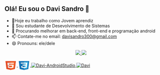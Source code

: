 ## Olá! Eu sou o Davi Sandro 👋 

- 🔭Hoje eu trabalho como Jovem aprendiz
- 🌱 Sou estudante de Desevolvimento de Sistemas 
- 🤔 Procurando melhorar em back-end, front-end e programação android
- 📫 Contate-me no email: davisandro300@gmail.com
- 😄 Pronouns: ele/dele

<div align="center">
  <a href="https://github.com/Davi300Git">
  <img height="160em" src="https://github-readme-stats.vercel.app/api?username=Davi300Git&show_icons=true&theme=radical&include_all_commits=true&count_private=true"/>
  <img height="160em" src="https://github-readme-stats.vercel.app/api/top-langs/?username=Davi300Git&layout=compact&langs_count=7&theme=radical"/>
</div>
  
<div style="display: inline_block"><br>
  <img align="center" alt="Davi-HTML" height="30" width="40" src="https://raw.githubusercontent.com/devicons/devicon/master/icons/html5/html5-original.svg">
  <img align="center" alt="Davi-CSS" height="30" width="40" src="https://raw.githubusercontent.com/devicons/devicon/master/icons/css3/css3-original.svg">
  <img align="center" alt="Davi-AndroidStudio" height="80" width="100" src="https://cdn.jsdelivr.net/gh/devicons/devicon/icons/androidstudio/androidstudio-original-wordmark.svg" />
  <a href="https://www.linkedin.com/in/davi-sandro-998789205/">
  <img align="center" alt="Davi" height="80" width="100" src="https://cdn.jsdelivr.net/gh/devicons/devicon/icons/linkedin/linkedin-original-wordmark.svg" /></a>

  </div>
  
  ##

